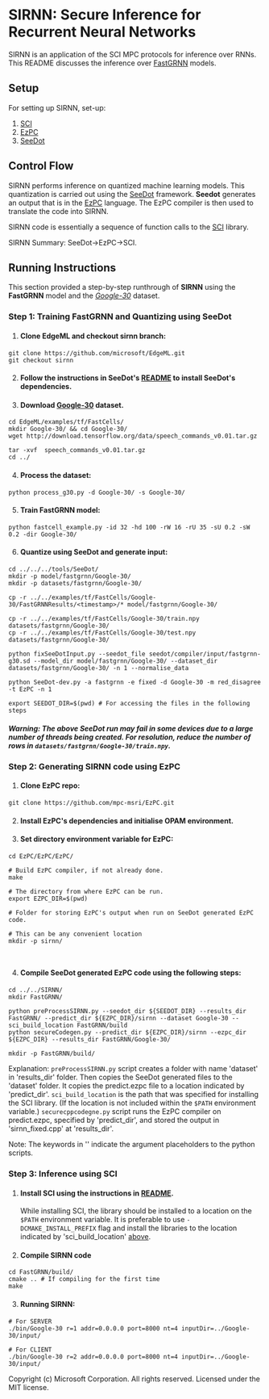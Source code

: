 # SIRNN: Secure Inference for Recurrent Neural Networks

SIRNN is an application of the SCI MPC protocols for inference over RNNs. This README discusses the inference over [FastGRNN](https://github.com/microsoft/EdgeML/blob/master/docs/publications/FastGRNN.pdf) models.  

## Setup

For setting up SIRNN, set-up:
1. [SCI](https://github.com/mpc-msri/EzPC/tree/master/SCI)
2. [EzPC](https://github.com/mpc-msri/EzPC/tree/master/EzPC)
3. [SeeDot](https://github.com/microsoft/EdgeML/tools/SeeDot)

## Control Flow

SIRNN performs inference on quantized machine learning models. 
This quantization is carried out using the [SeeDot](https://www.microsoft.com/en-us/research/publication/shiftry-rnn-inference-in-2kb-of-ram/) framework.
**Seedot** generates an output that is in the [EzPC](https://www.microsoft.com/en-us/research/project/ezpc-easy-secure-multi-party-computation/) language.
The EzPC compiler is then used to translate the code into SIRNN. 

SIRNN code is essentially a sequence of function calls to the [SCI](https://www.microsoft.com/en-us/research/publication/cryptflow2-practical-2-party-secure-inference/)  library. 

SIRNN Summary: SeeDot->EzPC->SCI.

## Running Instructions

This section provided a step-by-step runthrough of **SIRNN** using the **FastGRNN** model and the [*Google-30*](https://arxiv.org/abs/1804.03209) dataset. 

### Step 1: Training FastGRNN and Quantizing using SeeDot

1. #### Clone EdgeML and checkout sirnn branch:

```
git clone https://github.com/microsoft/EdgeML.git
git checkout sirnn

```

2. #### Follow the instructions in **SeeDot**'s [README](https://github.com/microsoft/EdgeML/blob/master/tools/SeeDot/README.md) to install SeeDot's dependencies. 


3. #### Download [Google-30](http://download.tensorflow.org/data/speech_commands_v0.01.tar.gz) dataset. 

```
cd EdgeML/examples/tf/FastCells/
mkdir Google-30/ && cd Google-30/
wget http://download.tensorflow.org/data/speech_commands_v0.01.tar.gz

tar -xvf  speech_commands_v0.01.tar.gz
cd ../
```

4. #### Process the dataset:

```
python process_g30.py -d Google-30/ -s Google-30/

```

5. #### Train FastGRNN model:

```
python fastcell_example.py -id 32 -hd 100 -rW 16 -rU 35 -sU 0.2 -sW 0.2 -dir Google-30/

```

6. #### Quantize using SeeDot and generate input:

```
cd ../../../tools/SeeDot/
mkdir -p model/fastgrnn/Google-30/
mkdir -p datasets/fastgrnn/Google-30/

cp -r ../../examples/tf/FastCells/Google-30/FastGRNNResults/<timestamp>/* model/fastgrnn/Google-30/

cp -r ../../examples/tf/FastCells/Google-30/train.npy datasets/fastgrnn/Google-30/
cp -r ../../examples/tf/FastCells/Google-30/test.npy datasets/fastgrnn/Google-30/

python fixSeeDotInput.py --seedot_file seedot/compiler/input/fastgrnn-g30.sd --model_dir model/fastgrnn/Google-30/ --dataset_dir datasets/fastgrnn/Google-30/ -n 1 --normalise_data

python SeeDot-dev.py -a fastgrnn -e fixed -d Google-30 -m red_disagree -t EzPC -n 1

export SEEDOT_DIR=$(pwd) # For accessing the files in the following steps
```
##### Warning: The above SeeDot run may fail in some devices due to a large number of threads being created. For resolution, reduce the number of rows in `datasets/fastgrnn/Google-30/train.npy`.

### Step 2: Generating SIRNN code using EzPC

1. #### Clone EzPC repo: 

```
git clone https://github.com/mpc-msri/EzPC.git
```

2. #### Install **EzPC**'s dependencies and initialise OPAM environment.

3. #### Set directory environment variable for EzPC:

```
cd EzPC/EzPC/EzPC/

# Build EzPC compiler, if not already done.
make 

# The directory from where EzPC can be run.
export EZPC_DIR=$(pwd) 

# Folder for storing EzPC's output when run on SeeDot generated EzPC code. 

# This can be any convenient location
mkdir -p sirnn/  



```

4. #### Compile SeeDot generated EzPC code using the following steps:

```
cd ../../SIRNN/
mkdir FastGRNN/

python preProcessSIRNN.py --seedot_dir ${SEEDOT_DIR} --results_dir FastGRNN/ --predict_dir ${EZPC_DIR}/sirnn --dataset Google-30 --sci_build_location FastGRNN/build
python secureCodegen.py --predict_dir ${EZPC_DIR}/sirnn --ezpc_dir ${EZPC_DIR} --results_dir FastGRNN/Google-30/ 

mkdir -p FastGRNN/build/

```

Explanation:
    `preProcessSIRNN.py` script creates a folder with name 'dataset' in 'results_dir' folder. Then copies the SeeDot generated files to the 'dataset' folder. 
    It copies the predict.ezpc file to a location indicated by 'predict_dir'.
    `sci_build_location` is the path that was specified for installing the SCI library. (If the location is not included within the `$PATH` environment variable.)
    `securecppcodegne.py`  script runs the EzPC compiler on predict.ezpc, specified by 'predict_dir', and stored the output in 'sirnn_fixed.cpp' at 'results_dir'.

Note: The keywords in '' indicate the argument placeholders to the python scripts. 

### Step 3: Inference using SCI

1. #### Install SCI using the instructions in [README](https://github.com/mpc-msri/EzPC/tree/master/SCI).
    While installing SCI, the library should be installed to a location on the `$PATH` environment variable.
    It is preferable to use `-DCMAKE_INSTALL_PREFIX` flag and install the libraries to the location indicated by 'sci_build_location' [above](https://github.com/mpc-msri/EzPC/blob/new-SCI/SIRNN/README.md#compile-seedot-generated-ezpc-code-using-the-following-steps). 
    

2. #### Compile SIRNN code

```
cd FastGRNN/build/
cmake .. # If compiling for the first time
make

```

3. #### Running SIRNN:

```
# For SERVER
./bin/Google-30 r=1 addr=0.0.0.0 port=8000 nt=4 inputDir=../Google-30/input/

# For CLIENT
./bin/Google-30 r=2 addr=0.0.0.0 port=8000 nt=4 inputDir=../Google-30/input/

```


Copyright (c) Microsoft Corporation. All rights reserved. Licensed under the MIT license.
